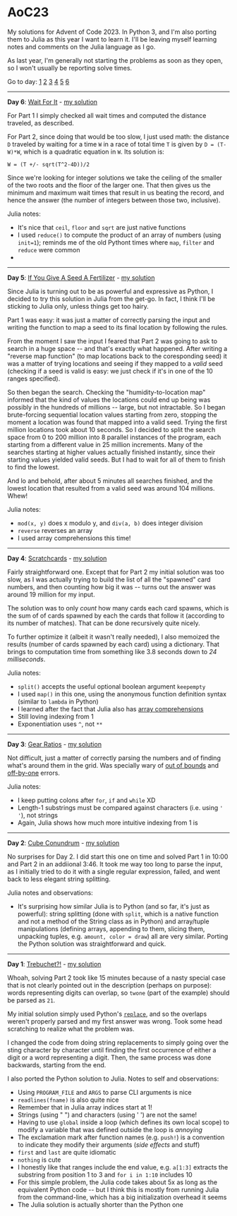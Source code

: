# AoC23
My solutions for Advent of Code 2023. In Python 3, and I'm also porting them to Julia as this year I want to learn it. I'll be leaving myself learning notes and comments on the Julia language as I go.

As last year, I'm generally not starting the problems as soon as they open, so I won't usually be reporting solve times.

Go to day: [1](#day1) [2](#day2) [3](#day3) [4](#day4) [5](#day5) [6](#day6)

---

**Day 6**: [Wait For It](https://adventofcode.com/2023/day/6)<a name="day6"></a> - [my solution](https://github.com/meithan/AoC23/blob/main/day06)

For Part 1 I simply checked all wait times and computed the distance traveled, as described.

For Part 2, since doing that would be too slow, I just used math: the distance `D` traveled by waiting for a time `W` in a race of total time `T` is given by `D = (T-W)*W`, which is a quadratic equation in `W`. Its solution is:

`W = (T +/- sqrt(T^2-4D))/2`

Since we're looking for integer solutions we take the ceiling of the smaller of the two roots and the floor of the larger one. That then gives us the minimum and maximum wait times that result in us beating the record, and hence the answer (the number of integers between those two, inclusive).

Julia notes:
* It's nice that `ceil`, `floor` and `sqrt` are just native functions
* I used `reduce()` to compute the product of an array of numbers (using `init=1`); reminds me of the old Pythont times where `map`, `filter` and `reduce` were common
* 

---

**Day 5**: [If You Give A Seed A Fertilizer](https://adventofcode.com/2023/day/5)<a name="day5"></a> - [my solution](https://github.com/meithan/AoC23/blob/main/day05)

Since Julia is turning out to be as powerful and expressive as Python, I decided to try this solution in Julia from the get-go. In fact, I think I'll be sticking to Julia only, unless things get too hairy.

Part 1 was easy: it was just a matter of correctly parsing the input and writing the function to map a seed to its final location by following the rules.

From the moment I saw the input I feared that Part 2 was going to ask to search in a huge space -- and that's exactly what happened. After writing a "reverse map function" (to map locations back to the coresponding seed) it was a matter of trying locations and seeing if they mapped to a *valid* seed (checking if a seed is valid is easy: we just check if it's in one of the 10 ranges specified).

So then began the search. Checking the "humidity-to-location map" informed that the kind of values the locations could end up being was possibly in the hundreds of millions -- large, but not intractable. So I began brute-forcing sequential location values starting from zero, stopping the moment a location was found that mapped into a valid seed. Trying the first million locations took about 10 seconds. So I decided to split the search space from 0 to 200 million into 8 parallel instances of the program, each starting from a different value in 25 million increments. Many of the searches starting at higher values actually finished instantly, since their starting values yielded valid seeds. But I had to wait for all of them to finish to find the lowest.

And lo and behold, after about 5 minutes all searches finished, and the lowest location that resulted from a valid seed was around 104 millions. Whew!

Julia notes:
* `mod(x, y)` does x modulo y, and `div(a, b)` does integer division
* `reverse` reverses an array
* I used array comprehensions this time!

---

**Day 4**: [Scratchcards](https://adventofcode.com/2023/day/4)<a name="day4"></a> - [my solution](https://github.com/meithan/AoC23/blob/main/day04)

Fairly straightforward one. Except that for Part 2 my initial solution was too slow, as I was actually trying to build the list of all the "spawned" card numbers, and then counting how big it was -- turns out the answer was around 19 million for my input.

The solution was to only *count* how many cards each card spawns, which is the sum of of cards spawned by each the cards that follow it (according to its number of matches). That can be done recursively quite nicely.

To further optimize it (albeit it wasn't really needed), I also memoized the results (number of cards spawned by each card) using a dictionary. That brings to computation time from something like 3.8 seconds down to *24 milliseconds*.

Julia notes:
* `split()` accepts the useful optional boolean argument `keepempty`
* I used `map()` in this one, using the anonymous function definition syntax (similar to `lambda` in Python)
* I learned after the fact that Julia also has [array comprehensions](https://docs.julialang.org/en/v1/manual/arrays/#man-comprehensions)
* Still loving indexing from 1
* Exponentiation uses `^`, not `**`

---

**Day 3**: [Gear Ratios](https://adventofcode.com/2023/day/3)<a name="day3"></a> - [my solution](https://github.com/meithan/AoC23/blob/main/day03)

Not difficult, just a matter of correctly parsing the numbers and of finding what's around them in the grid. Was specially wary of [out of bounds](https://en.wikipedia.org/wiki/Bounds_checking) and [off-by-one](https://en.wikipedia.org/wiki/Off-by-one_error) errors.

Julia notes:
* I keep putting colons after `for`, `if` and `while` XD
* Length-1 substrings must be compared against characters (i.e. using `' '`), not strings
* Again, Julia shows how much more intuitive indexing from 1 is

---

**Day 2**: [Cube Conundrum](https://adventofcode.com/2023/day/2)<a name="day2"></a> - [my solution](https://github.com/meithan/AoC23/blob/main/day02)

No surprises for Day 2. I did start this one on time and solved Part 1 in 10:00 and Part 2 in an addiional 3:46. It took me way too long to parse the input, as I initially tried to do it with a single regular expression, failed, and went back to less elegant string splitting.

Julia notes and observations:

* It's surprising how similar Julia is to Python (and so far, it's just as powerful): string splitting (done with `split`, which is a native function and not a method of the String class as in Python) and array/tuple manipulations (defining arrays, appending to them, slicing them, unpacking tuples, e.g. `amount, color = draw`) all are very similar. Porting the Python solution was straightforward and quick.

---

**Day 1**: [Trebuchet?!](https://adventofcode.com/2023/day/1)<a name="day1"></a> - [my solution](https://github.com/meithan/AoC23/blob/main/day01)

Whoah, solving Part 2 took like 15 minutes because of a nasty special case that is not clearly pointed out in the description (perhaps on purpose): words representing digits can overlap, so `twone` (part of the example) should be parsed as `21`.

My initial solution simply used Python's [`replace`](https://docs.python.org/3/library/stdtypes.html#str.replace), and so the overlaps weren't properly parsed and my first answer was wrong. Took some head scratching to realize what the problem was.

I changed the code from doing string replacements to simply going over the sting character by character until finding the first occurrence of either a digit or a word representing a digit. Then, the same process was done backwards, starting from the end.

I also ported the Python solution to Julia. Notes to self and observations:

* Using `PROGRAM_FILE` and `ARGS` to parse CLI arguments is nice
* `readlines(fname)` is also quite nice
* Remember that in Julia array indices start at 1!
* Strings (using " ") and characters (using ' ') are not the same!
* Having to use `global` inside a loop (which defines its own local scope) to modify a variable that was defined outside the loop is _annoying_
* The exclamation mark after function names (e.g. `push!`) is a convention to indicate they modify their arguments (_side effects_ and stuff)
* `first` and `last` are quite idiomatic
* `nothing` is cute
* I honestly like that ranges include the end value, e.g. `a[1:3]` extracts the substring from position 1 to 3 and `for i in 1:10` includes 10
* For this simple problem, the Julia code takes about 5x as long as the equivalent Python code -- but I think this is mostly from running Julia from the command-line, which has a big initialization overhead it seems
* The Julia solution is actually shorter than the Python one
